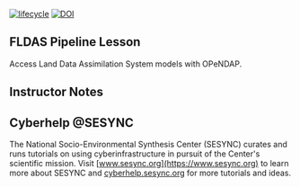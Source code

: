 [![lifecycle](https://img.shields.io/badge/lifecycle-beta-blue.svg)](https://github.com/SESYNC-ci/sesync-ci.github.io/blob/master/lesson/lesson-lifecycle.md#beta)
[![DOI](https://zenodo.org/badge/DOI/10.5281/zenodo.5748191.svg)](https://doi.org/10.5281/zenodo.5748191)

## FLDAS Pipeline Lesson

Access Land Data Assimilation System models with OPeNDAP.

## Instructor Notes

## Cyberhelp @SESYNC

The National Socio-Environmental Synthesis Center (SESYNC) curates and runs
tutorials on using cyberinfrastructure in pursuit of the Center's scientific
mission. Visit [www.sesync.org](https://www.sesync.org) to learn more about
SESYNC and [cyberhelp.sesync.org](https://cyberhelp.sesync.org) for more
tutorials and ideas.
